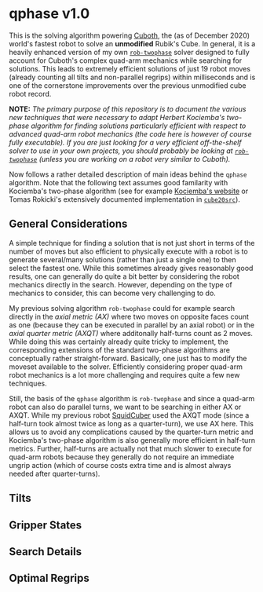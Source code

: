 # qphase v1.0

This is the solving algorithm powering [Cuboth](), the (as of December 2020) world's fastest robot to solve an **unmodified** Rubik's Cube. In general, it is a heavily enhanced version of my own [`rob-twophase`](https://github.com/efrantar/rob-twophase) solver designed to fully account for Cuboth's complex quad-arm mechanics while searching for solutions. This leads to extremely efficient solutions of just 19 robot moves (already counting all tilts and non-parallel regrips) within milliseconds and is one of the cornerstone improvements over the previous unmodified cube robot record.

**NOTE:** *The primary purpose of this repository is to document the various new techniques that were necessary to adapt Herbert Kociemba's two-phase algorithm for finding solutions particularly efficient with respect to advanced quad-arm robot mechanics (the code here is however of course fully executable). If you are just looking for a very efficient off-the-shelf solver to use in your own projects, you should probably be looking at [`rob-twophase`](https://github.com/efrantar/rob-twophase) (unless you are working on a robot very similar to Cuboth).*

Now follows a rather detailed description of main ideas behind the `qphase` algorithm. Note that the following text assumes good familarity with Kociemba's two-phase algorithm (see for example [Kociemba's website](http://kociemba.org/cube.htm) or Tomas Rokicki's extensively documented implementation in [`cube20src`](http://kociemba.org/cube.htm)).

## General Considerations

A simple technique for finding a solution that is not just short in terms of the number of moves but also efficient to physically execute with a robot is to generate several/many solutions (rather than just a single one) to then select the fastest one. While this sometimes already gives reasonably good results, one can generally do quite a bit better by considering the robot mechanics directly in the search. However, depending on the type of mechanics to consider, this can become very challenging to do.

My previous solving algorithm `rob-twophase` could for example search directly in the *axial metric (AX)* where two moves on opposite faces count as one (because they can be executed in parallel by an axial robot) or in the *axial quarter metric (AXQT)* where additonally half-turns count as 2 moves. While doing this was certainly already quite tricky to implement, the corresponding extensions of the standard two-phase algorithms are conceptually rather straight-forward. Basically, one just has to modify the moveset available to the solver. Efficiently considering proper quad-arm robot mechanics is a lot more challenging and requires quite a few new techniques.

Still, the basis of the `qphase` algorithm is `rob-twophase` and since a quad-arm robot can also do parallel turns, we want to be searching in either AX or AXQT. While my previous robot [SquidCuber](https://www.youtube.com/watch?v=wLzn1w8vgM4) used the AXQT mode (since a half-turn took almost twice as long as a quarter-turn), we use AX here. This allows us to avoid any complications caused by the quarter-turn metric and Kociemba's two-phase algorithm is also generally more efficient in half-turn metrics. Further, half-turns are actually not that much slower to execute for quad-arm robots because they generally do not require an immediate ungrip action (which of course costs extra time and is almost always needed after quarter-turns).

## Tilts

## Gripper States

## Search Details

## Optimal Regrips
